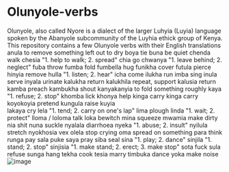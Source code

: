 # Olunyole-verbs
Olunyole, also called Nyore is a dialect of the larger Luhyia (Luyia) language spoken by the Abanyole subcommunity of the Luyhia ethick group of Kenya. This repository contains a few Olunyole verbs with their English translations 
anula	to remove something left out to dry
boya	tie
buna	be quiet
chenda	walk
chesia	"1. help to walk; 2. spread"
chia	go
chwanya	"1. leave behind; 2. neglect"
fuba	throw
fumba 	fold
fumbella	hug
funikha	cover
futula	pierce
hinyia 	remove
hulla	"1. listen; 2. hear"
icha	come
ilukha	run
imba	sing
inula	serve
inyala	urinate
kalukha	return
kalukhila	repeat, support 
kalusia	return
kamba	preach
kambukha	shout
kanyakanyia	to fold something roughly
kaya	"1. refuse; 2. stop"
khomba	lick
khonya 	help
kinga	carry
kinga	 carry 
koyokoyia	pretend
kungula	raise
kuyia	
lakaya	cry
lela	"1. tend; 2. carry on one's lap"
lima	plough
linda	"1. wait; 2. protect"
lloma / loloma	talk
loka	bewitch
mina	squeeze
mwamia	make dirty
nia	shit
nuna	suckle
nyalala	diarrhoea
nyeka	"1. abuse; 2. insult"
nyilula	stretch
nyokhosia	vex
olela	stop crying
oma	spread on something 
para	think
runga	pay
sala	puke
saya	pray
siba	seal
sina	"1. play; 2. dance"
sinjila	"1. stand; 2. stop"
sinjisia	"1. make stand; 2. erect; 3. make stop"
sota 	fuck
sula 	refuse
sunga	hang
tekha	cook
tesia	marry
timbuka	dance
yoka	 make noise
![image](https://github.com/user-attachments/assets/8d07b784-b150-4784-ba38-661dd7a1fc58)

